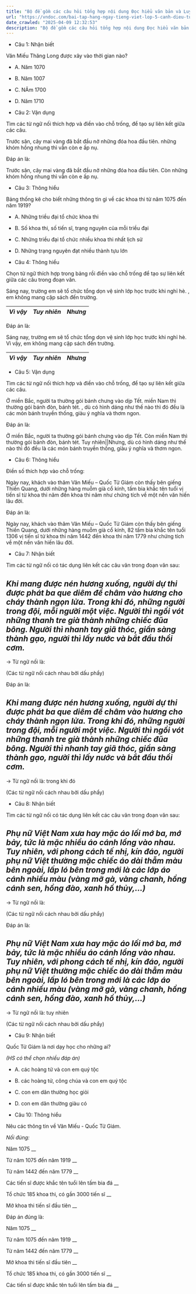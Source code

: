 ```yaml
---
title: "Bộ đề gồm các câu hỏi tổng hợp nội dung Đọc hiểu văn bản và Luyện từ và câu được học ở Tuần 32 trong chương trình Tiếng Việt lớp 5 Tập 2 Cánh Diều"
url: "https://vndoc.com/bai-tap-hang-ngay-tieng-viet-lop-5-canh-dieu-tuan-32-thu-2-338233"
date_crawled: "2025-04-09 12:32:53"
description: "Bộ đề gồm các câu hỏi tổng hợp nội dung Đọc hiểu văn bản và Luyện từ và câu được học ở Tuần 32 trong chương trình Tiếng Việt lớp 5 Tập 2 Cánh Diều"
---
```


* Câu 1:  Nhận biết

Văn Miếu Thăng Long được xây vào thời gian nào?

  * A. Năm 1070 
  * B. Năm 1007 
  * C. NĂm 1700 
  * D. Năm 1710 



* Câu 2:  Vận dụng

Tìm các từ ngữ nối thích hợp và điền vào chỗ trống, để tạo sự liên kết giữa các câu.

Trước sân, cây mai vàng đã bắt đầu nở những đóa hoa đầu tiên.  những khóm hồng nhung thì vẫn còn e ấp nụ.

Đáp án là:

Trước sân, cây mai vàng đã bắt đầu nở những đóa hoa đầu tiên. Còn những khóm hồng nhung thì vẫn còn e ấp nụ.

* Câu 3:  Thông hiểu

Bảng thống kê cho biết những thông tin gì về các khoa thi từ năm 1075 đến năm 1919?

  * A. Những triều đại tổ chức khoa thi 
  * B. Số khoa thi, số tiến sĩ, trạng nguyên của mỗi triều đại 
  * C. Những triều đại tổ chức nhiều khoa thi nhất lịch sử 
  * D. Những trạng nguyên đạt nhiều thành tựu lớn 



* Câu 4:  Thông hiểu

Chọn từ ngữ thích hợp trong bảng rồi điền vào chỗ trống để tạo sự liên kết giữa các câu trong đoạn văn.

Sáng nay, trường em sẽ tổ chức tổng dọn vệ sinh lớp học trước khi nghỉ hè. , em không mang cặp sách đến trường.

_Vì vậy_|  _Tuy nhiên_|  _Nhưng_  
---|---|---  
  
Đáp án là:

Sáng nay, trường em sẽ tổ chức tổng dọn vệ sinh lớp học trước khi nghỉ hè. Vì vậy, em không mang cặp sách đến trường.

_Vì vậy_|  _Tuy nhiên_|  _Nhưng_  
---|---|---  
  
* Câu 5:  Vận dụng

Tìm các từ ngữ nối thích hợp và điền vào chỗ trống, để tạo sự liên kết giữa các câu.

Ở miền Bắc, người ta thường gói bánh chưng vào dịp Tết.  miền Nam thì thường gói bánh đòn, bánh tét. , dù có hình dáng như thế nào thì đó đều là các món bánh truyền thống, giàu ý nghĩa và thơm ngon.

Đáp án là:

Ở miền Bắc, người ta thường gói bánh chưng vào dịp Tết. Còn miền Nam thì thường gói bánh đòn, bánh tét. Tuy nhiên||Nhưng, dù có hình dáng như thế nào thì đó đều là các món bánh truyền thống, giàu ý nghĩa và thơm ngon.

* Câu 6:  Thông hiểu

Điền số thích hợp vào chỗ trống:

Ngày nay, khách vào thăm Văn Miếu – Quốc Tử Giám còn thấy bên giếng Thiền Quang, dưới những hàng muỗm già cổ kính,  tấm bia khắc tên tuổi  vị tiến sĩ từ khoa thi năm  đến khoa thi năm  như chứng tích về một nền văn hiến lâu đời.

Đáp án là:

Ngày nay, khách vào thăm Văn Miếu – Quốc Tử Giám còn thấy bên giếng Thiền Quang, dưới những hàng muỗm già cổ kính, 82 tấm bia khắc tên tuổi 1306 vị tiến sĩ từ khoa thi năm 1442 đến khoa thi năm 1779 như chứng tích về một nền văn hiến lâu đời.

* Câu 7:  Nhận biết

Tìm các từ ngữ nối có tác dụng liên kết các câu văn trong đoạn văn sau:

_Khi mang được nén hương xuống, người dự thi được phát ba que diêm để châm vào hương cho cháy thành ngọn lửa. Trong khi đó, những người trong đội, mỗi người một việc. Người thì ngồi vót những thanh tre già thành những chiếc đũa bông. Người thì nhanh tay giã thóc, giần sàng thành gạo, người thì lấy nước và bắt đầu thổi cơm._  
---  
  
→ Từ ngữ nối là: 

(Các từ ngữ nối cách nhau bởi dấu phẩy)

Đáp án là:

_Khi mang được nén hương xuống, người dự thi được phát ba que diêm để châm vào hương cho cháy thành ngọn lửa. Trong khi đó, những người trong đội, mỗi người một việc. Người thì ngồi vót những thanh tre già thành những chiếc đũa bông. Người thì nhanh tay giã thóc, giần sàng thành gạo, người thì lấy nước và bắt đầu thổi cơm._  
---  
  
→ Từ ngữ nối là: trong khi đó

(Các từ ngữ nối cách nhau bởi dấu phẩy)

* Câu 8:  Nhận biết

Tìm các từ ngữ nối có tác dụng liên kết các câu văn trong đoạn văn sau:

_Phụ nữ Việt Nam xưa hay mặc áo lối mớ ba, mớ bảy, tức là mặc nhiều áo cánh lồng vào nhau. Tuy nhiên, với phong cách tế nhị, kín đáo, người phụ nữ Việt thường mặc chiếc áo dài thẫm màu bên ngoài, lấp ló bên trong mới là các lớp áo cánh nhiều màu (vàng mỡ gà, vàng chanh, hồng cánh sen, hồng đào, xanh hồ thủy,…)_  
---  
  
→ Từ ngữ nối là: 

(Các từ ngữ nối cách nhau bởi dấu phẩy)

Đáp án là:

_Phụ nữ Việt Nam xưa hay mặc áo lối mớ ba, mớ bảy, tức là mặc nhiều áo cánh lồng vào nhau. Tuy nhiên, với phong cách tế nhị, kín đáo, người phụ nữ Việt thường mặc chiếc áo dài thẫm màu bên ngoài, lấp ló bên trong mới là các lớp áo cánh nhiều màu (vàng mỡ gà, vàng chanh, hồng cánh sen, hồng đào, xanh hồ thủy,…)_  
---  
  
→ Từ ngữ nối là: tuy nhiên

(Các từ ngữ nối cách nhau bởi dấu phẩy)

* Câu 9:  Nhận biết

Quốc Tử Giám là nơi dạy học cho những ai?

_(HS có thể chọn nhiều đáp án)_

  * A. các hoàng tử và con em quý tộc 
  * B. các hoàng tử, công chúa và con em quý tộc 
  * C. con em dân thường học giỏi 
  * D. con em dân thường giàu có 



* Câu 10:  Thông hiểu

Nêu các thông tin về Văn Miếu - Quốc Tử Giám.

_Nối đúng:_

Năm 1075  __

Từ năm 1075 đến năm 1919 __

Từ năm 1442 đến năm 1779 __

Các tiến sĩ được khắc tên tuổi lên tấm bia đá __

Tổ chức 185 khoa thi, có gần 3000 tiến sĩ __

Mở khoa thi tiến sĩ đầu tiên __

Đáp án đúng là:

Năm 1075 __

Từ năm 1075 đến năm 1919 __

Từ năm 1442 đến năm 1779 __

Mở khoa thi tiến sĩ đầu tiên __

Tổ chức 185 khoa thi, có gần 3000 tiến sĩ __

Các tiến sĩ được khắc tên tuổi lên tấm bia đá __
